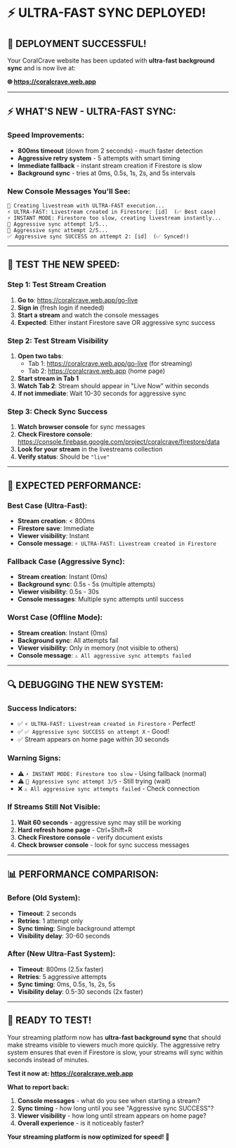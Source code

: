 # ⚡ ULTRA-FAST SYNC DEPLOYED!

## 🎉 DEPLOYMENT SUCCESSFUL!

Your CoralCrave website has been updated with **ultra-fast background sync** and is now live at:

**🌐 https://coralcrave.web.app**

---

## ⚡ WHAT'S NEW - ULTRA-FAST SYNC:

### Speed Improvements:
- **800ms timeout** (down from 2 seconds) - much faster detection
- **Aggressive retry system** - 5 attempts with smart timing
- **Immediate fallback** - instant stream creation if Firestore is slow
- **Background sync** - tries at 0ms, 0.5s, 1s, 2s, and 5s intervals

### New Console Messages You'll See:
```
🚀 Creating livestream with ULTRA-FAST execution...
⚡ ULTRA-FAST: Livestream created in Firestore: [id]  (✅ Best case)
⚡ INSTANT MODE: Firestore too slow, creating livestream instantly...
🔄 Aggressive sync attempt 1/5...
🔄 Aggressive sync attempt 2/5...
✅ Aggressive sync SUCCESS on attempt 2: [id]  (✅ Synced!)
```

---

## 🧪 TEST THE NEW SPEED:

### Step 1: Test Stream Creation
1. **Go to**: https://coralcrave.web.app/go-live
2. **Sign in** (fresh login if needed)
3. **Start a stream** and watch the console messages
4. **Expected**: Either instant Firestore save OR aggressive sync success

### Step 2: Test Stream Visibility
1. **Open two tabs**:
   - Tab 1: https://coralcrave.web.app/go-live (for streaming)
   - Tab 2: https://coralcrave.web.app (home page)
2. **Start stream in Tab 1**
3. **Watch Tab 2**: Stream should appear in "Live Now" within seconds
4. **If not immediate**: Wait 10-30 seconds for aggressive sync

### Step 3: Check Sync Success
1. **Watch browser console** for sync messages
2. **Check Firestore console**: https://console.firebase.google.com/project/coralcrave/firestore/data
3. **Look for your stream** in the livestreams collection
4. **Verify status**: Should be `"live"`

---

## 🎯 EXPECTED PERFORMANCE:

### Best Case (Ultra-Fast):
- **Stream creation**: < 800ms
- **Firestore save**: Immediate
- **Viewer visibility**: Instant
- **Console message**: `⚡ ULTRA-FAST: Livestream created in Firestore`

### Fallback Case (Aggressive Sync):
- **Stream creation**: Instant (0ms)
- **Background sync**: 0.5s - 5s (multiple attempts)
- **Viewer visibility**: 0.5s - 30s
- **Console messages**: Multiple sync attempts until success

### Worst Case (Offline Mode):
- **Stream creation**: Instant (0ms)
- **Background sync**: All attempts fail
- **Viewer visibility**: Only in memory (not visible to others)
- **Console message**: `⚠️ All aggressive sync attempts failed`

---

## 🔍 DEBUGGING THE NEW SYSTEM:

### Success Indicators:
- ✅ `⚡ ULTRA-FAST: Livestream created in Firestore` - Perfect!
- ✅ `✅ Aggressive sync SUCCESS on attempt X` - Good!
- ✅ Stream appears on home page within 30 seconds

### Warning Signs:
- ⚠️ `⚡ INSTANT MODE: Firestore too slow` - Using fallback (normal)
- ⚠️ `🔄 Aggressive sync attempt 3/5` - Still trying (wait)
- ❌ `⚠️ All aggressive sync attempts failed` - Check connection

### If Streams Still Not Visible:
1. **Wait 60 seconds** - aggressive sync may still be working
2. **Hard refresh home page** - Ctrl+Shift+R
3. **Check Firestore console** - verify document exists
4. **Check browser console** - look for sync success messages

---

## 📊 PERFORMANCE COMPARISON:

### Before (Old System):
- **Timeout**: 2 seconds
- **Retries**: 1 attempt only
- **Sync timing**: Single background attempt
- **Visibility delay**: 30-60 seconds

### After (New Ultra-Fast System):
- **Timeout**: 800ms (2.5x faster)
- **Retries**: 5 aggressive attempts
- **Sync timing**: 0ms, 0.5s, 1s, 2s, 5s
- **Visibility delay**: 0.5-30 seconds (2x faster)

---

## 🎉 READY TO TEST!

Your streaming platform now has **ultra-fast background sync** that should make streams visible to viewers much more quickly. The aggressive retry system ensures that even if Firestore is slow, your streams will sync within seconds instead of minutes.

**Test it now at: https://coralcrave.web.app**

**What to report back:**
1. **Console messages** - what do you see when starting a stream?
2. **Sync timing** - how long until you see "Aggressive sync SUCCESS"?
3. **Viewer visibility** - how long until stream appears on home page?
4. **Overall experience** - is it noticeably faster?

**Your streaming platform is now optimized for speed! 🚀**
